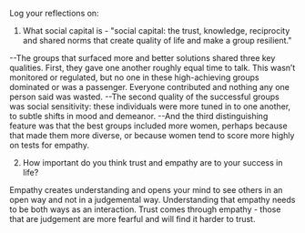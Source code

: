 Log your reflections on:

  1. What social capital is - "social capital: the trust, knowledge, reciprocity and shared norms that create quality of life and make a group resilient."

  --The groups that surfaced more and better solutions shared three key qualities. First, they gave one another roughly equal time to talk. This wasn’t monitored or regulated, but no one in these high-achieving groups dominated or was a passenger. Everyone contributed and nothing any one person said was wasted.
  --The second quality of the successful groups was social sensitivity: these individuals were more tuned in to one another, to subtle shifts in mood and demeanor.
  --And the third distinguishing feature was that the best groups included more women, perhaps because that made them more diverse, or because women tend to score more highly on tests for empathy. 

  2. How important do you think trust and empathy are to your success in life?

  Empathy creates understanding and opens your mind to see others in an open way and not in a judgemental way.  Understanding that empathy needs to be both ways as an interaction.  Trust comes through empathy - those that are judgement are more fearful and will find it harder to trust.
